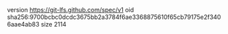 version https://git-lfs.github.com/spec/v1
oid sha256:9700bcbc0dcdc3675bb2a3784f6ae3368875610f65cb79175e2f3406aae4ab83
size 2114
